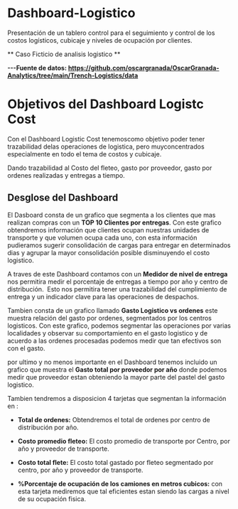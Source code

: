 # Dashboard-Logistico

Presentación de un tablero control para el seguimiento y control de los costos logísticos, cubicaje y niveles de ocupación por clientes.​

** Caso Ficticio de analisis logistico **

**---Fuente de datos: https://github.com/oscargranada/OscarGranada-Analytics/tree/main/Trench-Logistics/data**

# Objetivos del Dashboard Logistc Cost
Con el Dashboard Logistic Cost tenemoscomo objetivo poder tener trazabilidad delas operaciones de logistica, pero muyconcentrados especialmente en todo el tema de costos y cubicaje.​

Dando trazabilidad al Costo del fleteo, gasto por proveedor, gasto por ordenes realizadas y entregas a tiempo.



## Desglose del Dashboard​  

​El Dasboard consta de un grafico que segmenta a los clientes que mas realizan compras con un **TOP 10 Clientes por entregas**. Con este grafico obtendremos información que clientes ocupan nuestras unidades de transporte y que volumen ocupa cada uno, con esta información pudieramos sugerir consolidación de cargas para entregar en determinados dias y agrupar la mayor consolidación posible disminuyendo el costo logistico.

A traves de este Dashboard contamos con un **Medidor de nivel de entrega** nos permitira medir el porcentaje de entregas a tiempo por año y centro de distribución. ​
Esto nos permitira tener una trazabilidad del cumplimiento de entrega y un indicador clave para las operaciones de despachos.

Tambien consta de un grafico llamado **Gasto Logistico vs ordenes**  este muestra relación del gasto por ordenes, segmentados por los centros logisticos. Con este grafico, podemos segmentar las operaciones por varias localidades y observar su comportamiento en el gasto logistico y de acuerdo a las ordenes procesadas podemos medir que tan efectivos son con el gasto.

por ultimo y no menos importante en el Dashboard tenemos incluido un grafico que muestra el **Gasto total por proveedor por año** donde podemos medir que proveedor estan obteniendo la mayor parte del pastel del gasto logistico.

Tambien tendremos a disposicion 4 tarjetas que
segmentan la información en :

- **Total de ordenes:** Obtendremos el total de
ordenes por centro de distribución por año.​

- **Costo promedio fleteo:** El costo promedio de
transporte por Centro, por año y proveedor de
transporte.​

- **Costo total flete:** El costo total gastado por
fleteo segmentado por centro, por año y
proveedor de transporte.​

- **%Porcentaje de ocupación de los camiones
en metros cubicos:** con esta tarjeta
mediremos que tal eficientes estan siendo las
cargas a nivel de su ocupación fisica.




